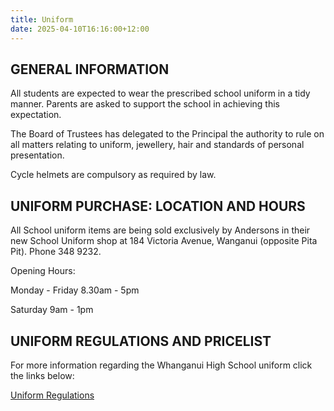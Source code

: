 ```yaml
---
title: Uniform
date: 2025-04-10T16:16:00+12:00
---
```

## GENERAL INFORMATION

All students are expected to wear the prescribed school uniform in a tidy manner. Parents are asked to support the school in achieving this expectation.

The Board of Trustees has delegated to the Principal the authority to rule on all matters relating to uniform, jewellery, hair and standards of personal presentation.

Cycle helmets are compulsory as required by law.

## UNIFORM PURCHASE: LOCATION AND HOURS

All School uniform items are being sold exclusively by Andersons in their new School Uniform shop at 184 Victoria Avenue, Wanganui  (opposite Pita Pit).  Phone 348 9232.

Opening Hours:

Monday - Friday 8.30am - 5pm

Saturday 9am - 1pm

## UNIFORM REGULATIONS AND PRICELIST

For more information regarding the Whanganui High School uniform click the links below:

[Uniform Regulations](https://res.cloudinary.com/whanganuihigh/image/upload/v1739229055/Uniform/Uniform_Booklet_-_4_February_2025.pdf)
